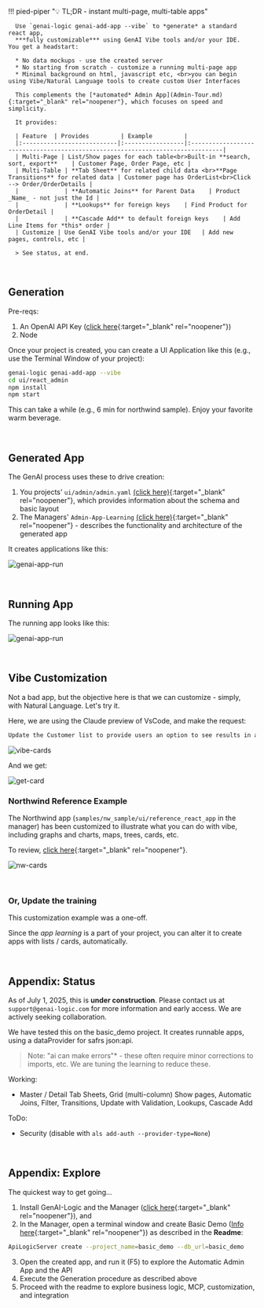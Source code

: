 !!! pied-piper ":bulb: TL;DR - instant multi-page, multi-table apps"

      Use `genai-logic genai-add-app --vibe` to *generate* a standard react app,
      ***fully customizable*** using GenAI Vibe tools and/or your IDE.  You get a headstart:

      * No data mockups - use the created server
      * No starting from scratch - customize a running multi-page app
      * Minimal background on html, javascript etc, <br>you can begin using Vibe/Natural Language tools to create custom User Interfaces 
      
      This complements the [*automated* Admin App](Admin-Tour.md){:target="_blank" rel="noopener"}, which focuses on speed and simplicity.
      
      It provides:
      
      | Feature  | Provides         | Example         |
      |:---------------------------|:-----------------|:-------------------------------------------------------------------------------|
      | Multi-Page | List/Show pages for each table<br>Built-in **search, sort, export**    | Customer Page, Order Page, etc | 
      | Multi-Table | **Tab Sheet** for related child data <br>**Page Transitions** for related data | Customer page has OrderList<br>Click --> Order/OrderDetails | 
      |             | **Automatic Joins** for Parent Data    | Product _Name_ - not just the Id | 
      |             | **Lookups** for foreign keys    | Find Product for OrderDetail | 
      |             | **Cascade Add** to default foreign keys    | Add Line Items for *this* order | 
      | Customize | Use GenAI Vibe tools and/or your IDE   | Add new pages, controls, etc | 

      > See status, at end.


<br>

## Generation

Pre-reqs:

1. An OpenAI API Key ([click here](WebGenAI-CLI.md#configuration){:target="_blank" rel="noopener"})
2. Node

Once your project is created, you can create a UI Application like this (e.g., use the Terminal Window of your project):

```bash title="Create and Run React app"
genai-logic genai-add-app --vibe
cd ui/react_admin
npm install
npm start
```

This can take a while (e.g., 6 min for northwind sample).  Enjoy your favorite warm beverage.

<br>

## Generated App

The GenAI process uses these to drive creation:

1. You projects' `ui/admin/admin.yaml` [(click here)](Admin-Architecture.md#appendix-sample-adminyml){:target="_blank" rel="noopener"}, which provides information about the schema and basic layout
2. The Managers' `Admin-App-Learning` [(click here)](Admin-App-Learning.md){:target="_blank" rel="noopener"} - describes the functionality and architecture of the generated app

It creates applications like this:

![genai-app-run](images/ui-vibe/genai-app-created.png)

<br>

## Running App

The running app looks like this:

![genai-app-run](images/ui-vibe/genai-app-run.png)

<br>

## Vibe Customization

Not a bad app, but the objective here is that we can customize - simply, with Natural Language.  Let's try it.

Here, we are using the Claude preview of VsCode, and make the request:

```txt title="Vibe: Customize with Natural Language"
Update the Customer list to provide users an option to see results in a list, or in cards
```

![vibe-cards](images/basic_demo/vibe-cards.png)

And we get:

![get-card](images/ui-vibe/customer-cards.png)



### Northwind Reference Example

The Northwind app (`samples/nw_sample/ui/reference_react_app` in the manager) has been customized to illustrate what you can do with vibe, including graphs and charts, maps, trees, cards, etc.

To review, [click here](Admin-Vibe-Sample.md){:target="_blank" rel="noopener"}.

![nw-cards](images/ui-vibe/nw/genai-landing.png)

<br>

### Or, Update the training

This customization example was a one-off.

Since the *app learning* is a part of your project, you can alter it to create apps with lists / cards, automatically.

<br>

## Appendix: Status

As of July 1, 2025, this is **under construction**.  Please contact us at `support@genai-logic.com` for more information and early access.  We are actively seeking collaboration.

We have tested this on the basic_demo project.  It creates runnable apps, using a dataProvider for safrs json:api.

> Note: "ai can make errors"* - these often require minor corrections to imports, etc.  We are tuning the learning to reduce these.

Working:

* Master / Detail Tab Sheets, Grid (multi-column) Show pages, Automatic Joins, Filter, Transitions, Update with Validation, Lookups, Cascade Add

ToDo:

* Security (disable with `als add-auth --provider-type=None`)

<br>

## Appendix: Explore 

The quickest way to get going...

1. Install GenAI-Logic and the Manager ([click here](Install-Express.md){:target="_blank" rel="noopener"}), and
2. In the Manager, open a terminal window and create Basic Demo ([Info here](Sample-Basic-Demo.md){:target="_blank" rel="noopener"}) as described in the **Readme**:

```bash
ApiLogicServer create --project_name=basic_demo --db_url=basic_demo
```

3. Open the created app, and run it (F5) to explore the Automatic Admin App and the API
4. Execute the Generation procedure as described above
5. Proceed with the readme to explore business logic, MCP, customization, and integration


